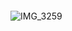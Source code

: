 \
\
\
\
\
\
![IMG_3259](https://github.com/user-attachments/assets/845303bd-25b7-4649-9f0c-666ca352bede)

